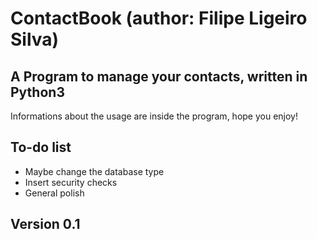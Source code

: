 # ContactBook (author: Filipe Ligeiro Silva)

## A Program to manage your contacts, written in Python3

Informations about the usage are inside the program, hope you enjoy!

## To-do list

- Maybe change the database type
- Insert security checks
- General polish

## Version 0.1
